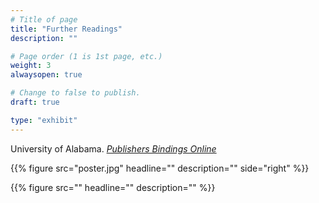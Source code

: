 ```yaml
---
# Title of page
title: "Further Readings"
description: ""

# Page order (1 is 1st page, etc.)
weight: 3
alwaysopen: true

# Change to false to publish.
draft: true

type: "exhibit"
---
```


University of Alabama. *[Publishers Bindings Online](https://bindings.lib.ua.edu/index.html)*

{{% figure src="poster.jpg"
           headline="" 
           description="" 
           side="right" %}}



{{% figure src=""
           headline="" 
           description="" %}}

